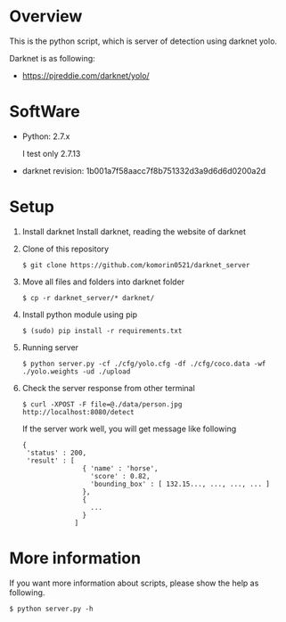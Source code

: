 # Overview
This is the python script, which is server of detection using darknet yolo.

Darknet is as following:
 - https://pjreddie.com/darknet/yolo/

# SoftWare
- Python: 2.7.x

    I test only 2.7.13

- darknet revision: 1b001a7f58aacc7f8b751332d3a9d6d6d0200a2d

# Setup
1. Install darknet
   Install darknet, reading the website of darknet

2. Clone of this repository

    `$ git clone https://github.com/komorin0521/darknet_server`

3. Move all files and folders into darknet folder

    `$ cp -r darknet_server/* darknet/`

4. Install python module using pip

    `$ (sudo) pip install -r requirements.txt`

5. Running server

    `$ python server.py -cf ./cfg/yolo.cfg -df ./cfg/coco.data -wf ./yolo.weights -ud ./upload`

6. Check the server response from other terminal

    `$ curl -XPOST -F file=@./data/person.jpg http://localhost:8080/detect`

    If the server work well, you will get message like following

    ```
    {
     'status' : 200,
     'result' : [
                   { 'name' : 'horse',
                     'score' : 0.82,
                     'bounding_box' : [ 132.15..., ..., ..., ... ]
                   },
                   {
                     ...
                   }
                 ]
    ```

# More information
If you want more information about scripts, please show the help as following.

`$ python server.py -h`
